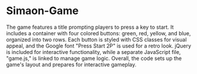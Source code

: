 # Simaon-Game
The game features a title prompting players to press a key to start. It includes a container with four colored buttons: green, red, yellow, and blue, organized into two rows. Each button is styled with CSS classes for visual appeal, and the Google font "Press Start 2P" is used for a retro look. jQuery is included for interactive functionality, while a separate JavaScript file, "game.js," is linked to manage game logic. Overall, the code sets up the game's layout and prepares for interactive gameplay.






